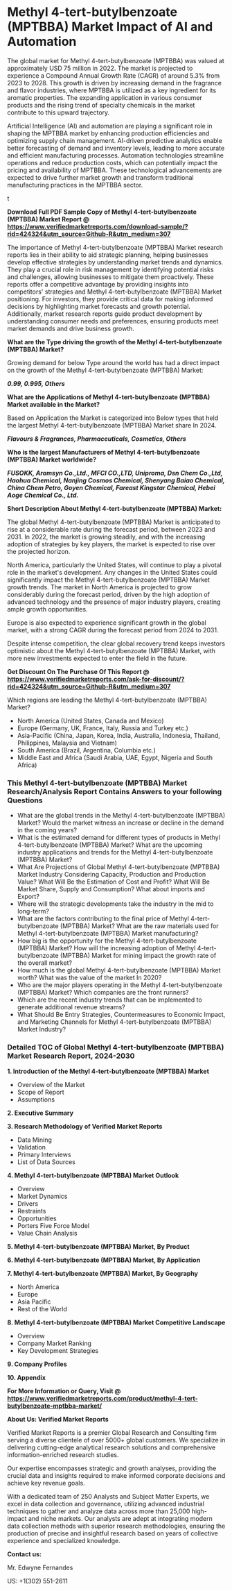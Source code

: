<meta name="title" content="Global Methyl 4-tert-butylbenzoate (MPTBBA) Market Impact of AI and Automation"><meta name="description" content="The global market for Methyl 4-tert-butylbenzoate (MPTBBA) was valued at approximately USD 75 million in 2022. The market is projected to experience a Compound Annual "><meta name="title" content="Methyl 4-tert-butylbenzoate (MPTBBA) Market Size, Share, Scope, Trends, Growth, Opportunities, Analysis, Forecast"><h1>Methyl 4-tert-butylbenzoate (MPTBBA) Market Impact of AI and Automation</h1><p>The global market for Methyl 4-tert-butylbenzoate (MPTBBA) was valued at approximately USD 75 million in 2022. The market is projected to experience a Compound Annual Growth Rate (CAGR) of around 5.3% from 2023 to 2028. This growth is driven by increasing demand in the fragrance and flavor industries, where MPTBBA is utilized as a key ingredient for its aromatic properties. The expanding application in various consumer products and the rising trend of specialty chemicals in the market contribute to this upward trajectory.</p><p>Artificial Intelligence (AI) and automation are playing a significant role in shaping the MPTBBA market by enhancing production efficiencies and optimizing supply chain management. AI-driven predictive analytics enable better forecasting of demand and inventory levels, leading to more accurate and efficient manufacturing processes. Automation technologies streamline operations and reduce production costs, which can potentially impact the pricing and availability of MPTBBA. These technological advancements are expected to drive further market growth and transform traditional manufacturing practices in the MPTBBA sector.</p>t</p><p id="" class=""><strong>Download Full PDF Sample Copy of Methyl 4-tert-butylbenzoate (MPTBBA) Market Report @ <a href="https://www.verifiedmarketreports.com/download-sample/?rid=424324&utm_source=Github-R&utm_medium=307" target="_blank">https://www.verifiedmarketreports.com/download-sample/?rid=424324&utm_source=Github-R&utm_medium=307</a></strong></p><p>The importance of&nbsp;Methyl 4-tert-butylbenzoate (MPTBBA) Market research reports lies in their ability to aid strategic planning, helping businesses develop effective strategies by understanding market trends and dynamics. They play a crucial role in risk management by identifying potential risks and challenges, allowing businesses to mitigate them proactively. These reports offer a competitive advantage by providing insights into competitors' strategies and Methyl 4-tert-butylbenzoate (MPTBBA) Market positioning. For investors, they provide critical data for making informed decisions by highlighting market forecasts and growth potential. Additionally, market research reports guide product development by understanding consumer needs and preferences, ensuring products meet market demands and drive business growth.</p><p><strong>What are the&nbsp;Type driving the growth of the Methyl 4-tert-butylbenzoate (MPTBBA) Market?</strong></p><p id="" class="">Growing demand for below Type around the world has had a direct impact on the growth of the Methyl 4-tert-butylbenzoate (MPTBBA) Market:</p><em><strong>0.99, 0.995, Others</strong></em></p><strong>What are the&nbsp;Applications&nbsp;of Methyl 4-tert-butylbenzoate (MPTBBA) Market available in the Market?</strong></p><p id="" class="">Based on Application the Market is categorized into Below types that held the largest Methyl 4-tert-butylbenzoate (MPTBBA) Market share In 2024.</p><em><strong>Flavours & Fragrances, Pharmaceuticals, Cosmetics, Others</strong></em></p><strong>Who is the largest Manufacturers of Methyl 4-tert-butylbenzoate (MPTBBA) Market worldwide?</strong></p><p><em><strong>FUSOKK, Aromsyn Co.,Ltd., MFCI CO.,LTD, Uniproma, Dsn Chem Co.,Ltd, Haohua Chemical, Nanjing Cosmos Chemical, Shenyang Baiao Chemical, China Chem Petro, Goyen Chemical, Fareast Kingstar Chemical, Hebei Aoge Chemical Co., Ltd.</strong></em></p><p id="" class=""><strong>Short Description About Methyl 4-tert-butylbenzoate (MPTBBA) Market:</strong></p><p>The global Methyl 4-tert-butylbenzoate (MPTBBA) Market is anticipated to rise at a considerable rate during the forecast period, between 2023 and 2031. In 2022, the market is growing steadily, and with the increasing adoption of strategies by key players, the market is expected to rise over the projected horizon.</p><p>North America, particularly the United States, will continue to play a pivotal role in the market's development. Any changes in the United States could significantly impact the Methyl 4-tert-butylbenzoate (MPTBBA) Market growth trends. The market in North America is projected to grow considerably during the forecast period, driven by the high adoption of advanced technology and the presence of major industry players, creating ample growth opportunities.</p><p>Europe is also expected to experience significant growth in the global market, with a strong CAGR during the forecast period from 2024 to 2031.</p><p>Despite intense competition, the clear global recovery trend keeps investors optimistic about the Methyl 4-tert-butylbenzoate (MPTBBA) Market, with more new investments expected to enter the field in the future.</p><p id="" class=""><strong>Get Discount On The Purchase Of This Report @ <a href="https://www.verifiedmarketreports.com/ask-for-discount/?rid=424324&utm_source=Github-R&utm_medium=307" target="_blank">https://www.verifiedmarketreports.com/ask-for-discount/?rid=424324&utm_source=Github-R&utm_medium=307</a></strong></p>Which regions are leading the Methyl 4-tert-butylbenzoate (MPTBBA) Market?</p><ul><li>North America (United States, Canada and Mexico)</li><li>Europe (Germany, UK, France, Italy, Russia and Turkey etc.)</li><li>Asia-Pacific (China, Japan, Korea, India, Australia, Indonesia, Thailand, Philippines, Malaysia and Vietnam)</li><li>South America (Brazil, Argentina, Columbia etc.)</li><li>Middle East and Africa (Saudi Arabia, UAE, Egypt, Nigeria and South Africa)</li></ul><h3 id="" class="">This Methyl 4-tert-butylbenzoate (MPTBBA) Market Research/Analysis Report Contains Answers to your following Questions</h3><ul><li>What are the global trends in the Methyl 4-tert-butylbenzoate (MPTBBA) Market? Would the market witness an increase or decline in the demand in the coming years?</li><li>What is the estimated demand for different types of products in Methyl 4-tert-butylbenzoate (MPTBBA) Market? What are the upcoming industry applications and trends for the Methyl 4-tert-butylbenzoate (MPTBBA) Market?</li><li>What Are Projections of Global Methyl 4-tert-butylbenzoate (MPTBBA) Market Industry Considering Capacity, Production and Production Value? What Will Be the Estimation of Cost and Profit? What Will Be Market Share, Supply and Consumption? What about imports and Export?</li><li>Where will the strategic developments take the industry in the mid to long-term?</li><li>What are the factors contributing to the final price of Methyl 4-tert-butylbenzoate (MPTBBA) Market? What are the raw materials used for Methyl 4-tert-butylbenzoate (MPTBBA) Market manufacturing?</li><li>How big is the opportunity for the Methyl 4-tert-butylbenzoate (MPTBBA) Market? How will the increasing adoption of Methyl 4-tert-butylbenzoate (MPTBBA) Market for mining impact the growth rate of the overall market?</li><li>How much is the global Methyl 4-tert-butylbenzoate (MPTBBA) Market worth? What was the value of the market In 2020?</li><li>Who are the major players operating in the Methyl 4-tert-butylbenzoate (MPTBBA) Market? Which companies are the front runners?</li><li>Which are the recent industry trends that can be implemented to generate additional revenue streams?</li><li>What Should Be Entry Strategies, Countermeasures to Economic Impact, and Marketing Channels for Methyl 4-tert-butylbenzoate (MPTBBA) Market Industry?</li></ul><h3 id="" class="">Detailed TOC of Global Methyl 4-tert-butylbenzoate (MPTBBA) Market Research Report, 2024-2030</h3><p id="" class=""><strong>1. Introduction of the Methyl 4-tert-butylbenzoate (MPTBBA) Market</strong></p><ul><li>Overview of the Market</li><li>Scope of Report</li><li>Assumptions</li></ul><p id="" class=""><strong>2. Executive Summary</strong></p><p id="" class=""><strong>3. Research Methodology of Verified Market Reports</strong></p><ul><li>Data Mining</li><li>Validation</li><li>Primary Interviews</li><li>List of Data Sources</li></ul><p id="" class=""><strong>4. Methyl 4-tert-butylbenzoate (MPTBBA) Market Outlook</strong></p><ul><li>Overview</li><li>Market Dynamics</li><li>Drivers</li><li>Restraints</li><li>Opportunities</li><li>Porters Five Force Model</li><li>Value Chain Analysis</li></ul><p id="" class=""><strong>5. Methyl 4-tert-butylbenzoate (MPTBBA) Market, By Product</strong></p><p id="" class=""><strong>6. Methyl 4-tert-butylbenzoate (MPTBBA) Market, By Application</strong></p><p id="" class=""><strong>7. Methyl 4-tert-butylbenzoate (MPTBBA) Market, By Geography</strong></p><ul><li>North America</li><li>Europe</li><li>Asia Pacific</li><li>Rest of the World</li></ul><p id="" class=""><strong>8. Methyl 4-tert-butylbenzoate (MPTBBA) Market Competitive Landscape</strong></p><ul><li>Overview</li><li>Company Market Ranking</li><li>Key Development Strategies</li></ul><p id="" class=""><strong>9. Company Profiles</strong></p><p id="" class=""><strong>10. Appendix</strong></p><p id="" class=""><strong>For More Information or Query, Visit @ <a href="https://www.verifiedmarketreports.com/product/methyl-4-tert-butylbenzoate-mptbba-market/" target="_blank">https://www.verifiedmarketreports.com/product/methyl-4-tert-butylbenzoate-mptbba-market/</a></strong></p><p id="" class=""><strong>About Us: Verified Market Reports</strong></p><p id="" class="">Verified Market Reports is a premier Global Research and Consulting firm serving a diverse clientele of over 5000+ global customers. We specialize in delivering cutting-edge analytical research solutions and comprehensive information-enriched research studies.</p><p id="" class="">Our expertise encompasses strategic and growth analyses, providing the crucial data and insights required to make informed corporate decisions and achieve key revenue goals.</p><p id="" class="">With a dedicated team of 250 Analysts and Subject Matter Experts, we excel in data collection and governance, utilizing advanced industrial techniques to gather and analyze data across more than 25,000 high-impact and niche markets. Our analysts are adept at integrating modern data collection methods with superior research methodologies, ensuring the production of precise and insightful research based on years of collective experience and specialized knowledge.</p><p id="" class=""><strong>Contact us:</strong></p><p id="" class="">Mr. Edwyne Fernandes</p><p id="" class="">US: +1(302) 551-2611</p>